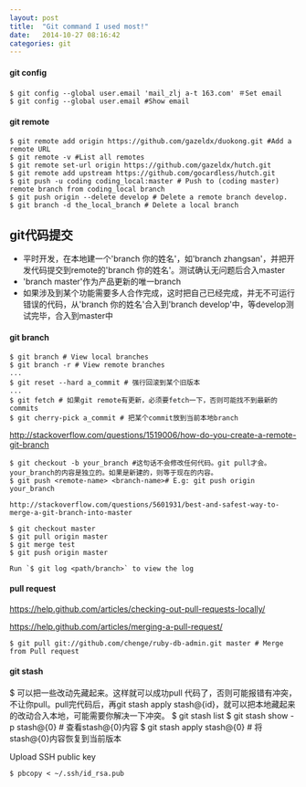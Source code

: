 ```yaml
---
layout: post
title:  "Git command I used most!"
date:   2014-10-27 08:16:42
categories: git
---
```

#### git config
    $ git config --global user.email 'mail_zlj a-t 163.com' ＃Set email
    $ git config --global user.email #Show email

#### git remote
    $ git remote add origin https://github.com/gazeldx/duokong.git #Add a remote URL
    $ git remote -v #List all remotes
    $ git remote set-url origin https://github.com/gazeldx/hutch.git
    $ git remote add upstream https://github.com/gocardless/hutch.git
    $ git push -u coding coding_local:master # Push to (coding master) remote branch from coding_local branch
    $ git push origin --delete develop # Delete a remote branch develop.
    $ git branch -d the_local_branch # Delete a local branch

## git代码提交
* 平时开发，在本地建一个'branch 你的姓名'，如'branch zhangsan'，并把开发代码提交到remote的'branch 你的姓名'。测试确认无问题后合入master
* 'branch master'作为产品更新的唯一branch
* 如果涉及到某个功能需要多人合作完成，这时把自己已经完成，并无不可运行错误的代码，从'branch 你的姓名'合入到'branch develop'中，等develop测试完毕，合入到master中

#### git branch
```
$ git branch # View local branches
$ git branch -r # View remote branches
...
$ git reset --hard a_commit # 强行回滚到某个旧版本
...
$ git fetch # 如果git remote有更新，必须要fetch一下，否则可能找不到最新的commits
$ git cherry-pick a_commit # 把某个commit放到当前本地branch
```

http://stackoverflow.com/questions/1519006/how-do-you-create-a-remote-git-branch
```
$ git checkout -b your_branch #这句话不会修改任何代码。git pull才会。your_branch的内容是独立的。如果是新建的，则等于现在的内容。
$ git push <remote-name> <branch-name># E.g: git push origin your_branch

http://stackoverflow.com/questions/5601931/best-and-safest-way-to-merge-a-git-branch-into-master

$ git checkout master
$ git pull origin master
$ git merge test
$ git push origin master

Run `$ git log <path/branch>` to view the log
```

#### pull request
https://help.github.com/articles/checking-out-pull-requests-locally/

https://help.github.com/articles/merging-a-pull-request/

```
$ git pull git://github.com/chenge/ruby-db-admin.git master # Merge from Pull request
```

#### git stash
$ 可以把一些改动先藏起来。这样就可以成功pull 代码了，否则可能报错有冲突，不让你pull。pull完代码后，再git stash apply stash@{id}，就可以把本地藏起来的改动合入本地，可能需要你解决一下冲突。
$ git stash list
$ git stash show -p stash@{0} # 查看stash@{0}内容
$ git stash apply stash@{0} # 将stash@{0}内容恢复到当前版本
    
Upload SSH public key

    $ pbcopy < ~/.ssh/id_rsa.pub